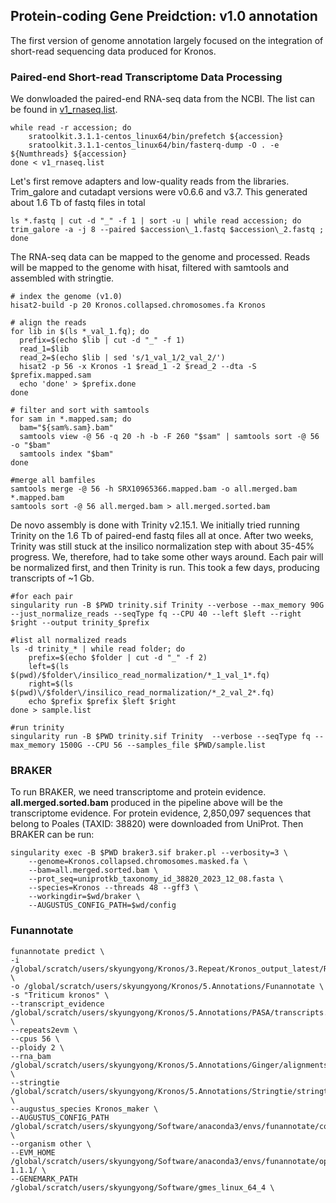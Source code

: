 
## Protein-coding Gene Preidction: v1.0 annotation

The first version of genome annotation largely focused on the integration of short-read sequencing data produced for Kronos. 

### Paired-end Short-read Transcriptome Data Processing

We donwloaded the paired-end RNA-seq data from the NCBI. The list can be found in [v1_rnaseq.list]([https://github.com/s-kyungyong/Kronos/blob/main/RNAseq/SRA.list](https://github.com/s-kyungyong/Kronos/blob/main/Genome_annotation/v1_rnaseq.list)). 
```
while read -r accession; do 
    sratoolkit.3.1.1-centos_linux64/bin/prefetch ${accession}
    sratoolkit.3.1.1-centos_linux64/bin/fasterq-dump -O . -e ${Numthreads} ${accession}
done < v1_rnaseq.list
```
Let's first remove adapters and low-quality reads from the libraries. Trim_galore and cutadapt versions were v0.6.6 and v3.7. This generated about 1.6 Tb of fastq files in total
```
ls *.fastq | cut -d "_" -f 1 | sort -u | while read accession; do trim_galore -a -j 8 --paired $accession\_1.fastq $accession\_2.fastq ; done
```

The RNA-seq data can be mapped to the genome and processed. Reads will be mapped to the genome with hisat, filtered with samtools and assembled with stringtie. 
```
# index the genome (v1.0)
hisat2-build -p 20 Kronos.collapsed.chromosomes.fa Kronos

# align the reads
for lib in $(ls *_val_1.fq); do
  prefix=$(echo $lib | cut -d "_" -f 1)
  read_1=$lib
  read_2=$(echo $lib | sed 's/1_val_1/2_val_2/')
  hisat2 -p 56 -x Kronos -1 $read_1 -2 $read_2 --dta -S $prefix.mapped.sam
  echo 'done' > $prefix.done
done

# filter and sort with samtools
for sam in *.mapped.sam; do
  bam="${sam%.sam}.bam"
  samtools view -@ 56 -q 20 -h -b -F 260 "$sam" | samtools sort -@ 56 -o "$bam"
  samtools index "$bam"
done

#merge all bamfiles
samtools merge -@ 56 -h SRX10965366.mapped.bam -o all.merged.bam *.mapped.bam
samtools sort -@ 56 all.merged.bam > all.merged.sorted.bam
```


De novo assembly is done with Trinity v2.15.1. We initially tried running Trinity on the 1.6 Tb of paired-end fastq files all at once. After two weeks, Trinity was still stuck at the insilico normalization step with about 35-45% progress. We, therefore, had to take some other ways around. Each pair will be normalized first, and then Trinity is run. This took a few days, producing transcripts of ~1 Gb. 
```
#for each pair 
singularity run -B $PWD trinity.sif Trinity --verbose --max_memory 90G --just_normalize_reads --seqType fq --CPU 40 --left $left --right $right --output trinity_$prefix

#list all normalized reads
ls -d trinity_* | while read folder; do
    prefix=$(echo $folder | cut -d "_" -f 2)
    left=$(ls $(pwd)/$folder\/insilico_read_normalization/*_1_val_1*.fq)
    right=$(ls $(pwd)\/$folder\/insilico_read_normalization/*_2_val_2*.fq)
    echo $prefix $prefix $left $right
done > sample.list

#run trinity
singularity run -B $PWD trinity.sif Trinity  --verbose --seqType fq --max_memory 1500G --CPU 56 --samples_file $PWD/sample.list
```


### BRAKER

To run BRAKER, we need transcriptome and protein evidence. **all.merged.sorted.bam** produced in the pipeline above will be the transcriptome evidence. For protein evidence, 2,850,097 sequences that belong to Poales (TAXID: 38820) were downloaded from UniProt. Then BRAKER can be run:

```
singularity exec -B $PWD braker3.sif braker.pl --verbosity=3 \
    --genome=Kronos.collapsed.chromosomes.masked.fa \
    --bam=all.merged.sorted.bam \
    --prot_seq=uniprotkb_taxonomy_id_38820_2023_12_08.fasta \
    --species=Kronos --threads 48 --gff3 \
    --workingdir=$wd/braker \
    --AUGUSTUS_CONFIG_PATH=$wd/config
```

### Funannotate
```
funannotate predict \
-i /global/scratch/users/skyungyong/Kronos/3.Repeat/Kronos_output_latest/RepeatMasking/Kronos.collapsed.chromosomes.masked.fa \
-o /global/scratch/users/skyungyong/Kronos/5.Annotations/Funannotate \
-s "Triticum kronos" \
--transcript_evidence /global/scratch/users/skyungyong/Kronos/5.Annotations/PASA/transcripts.fasta \
--repeats2evm \
--cpus 56 \
--ploidy 2 \
--rna_bam /global/scratch/users/skyungyong/Kronos/5.Annotations/Ginger/alignments/all.merged.ginger.sorted.bam \
--stringtie /global/scratch/users/skyungyong/Kronos/5.Annotations/Stringtie/stringtie.gtf \
--augustus_species Kronos_maker \
--AUGUSTUS_CONFIG_PATH /global/scratch/users/skyungyong/Software/anaconda3/envs/funannotate/config/ \
--organism other \
--EVM_HOME /global/scratch/users/skyungyong/Software/anaconda3/envs/funannotate/opt/evidencemodeler-1.1.1/ \
--GENEMARK_PATH /global/scratch/users/skyungyong/Software/gmes_linux_64_4 \
```
